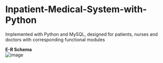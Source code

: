 # Inpatient-Medical-System-with-Python
Implemented with Python and MySQL, designed for patients, nurses and doctors with corresponding functional modules

**E-R Schema**  
![image](https://user-images.githubusercontent.com/114987225/196132107-6c4c6714-e9b4-474e-a23a-6da16cac1d82.png)

